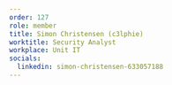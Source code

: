 ```yaml
---
order: 127
role: member
title: Simon Christensen (c3lphie)
worktitle: Security Analyst
workplace: Unit IT
socials:
  linkedin: simon-christensen-633057188
---
```

